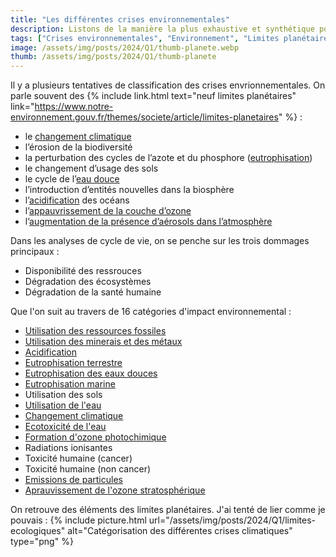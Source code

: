 ```yaml
---
title: "Les différentes crises environnementales"
description: Listons de la manière la plus exhaustive et synthétique possible les différentes  crises environnementales
tags: ["Crises environnementales", "Environnement", "Limites planétaires", "Planète"]
image: /assets/img/posts/2024/Q1/thumb-planete.webp
thumb: /assets/img/posts/2024/Q1/thumb-planete
---
```


Il y a plusieurs tentatives de classification des crises envrionnementales. On parle souvent des {% include link.html text="neuf limites planétaires" link="https://www.notre-environnement.gouv.fr/themes/societe/article/limites-planetaires" %} :

- le [changement climatique ](/blog/2024/05/21/changement-climatique)
- l’érosion de la biodiversité
- la perturbation des cycles de l’azote et du phosphore ([eutrophisation](/blog/2024/01/17/eutrophisation))
- le changement d’usage des sols
- le cycle de l’[eau douce](/blog/2024/01/22/utilisation-eau)
- l’introduction d’entités nouvelles dans la biosphère
- l’[acidification](/blog/2024/03/05/acidification) des océans
- l’[appauvrissement de la couche d’ozone](/blog/2024/06/25/depletion-ozone-stratospherique)
- l’[augmentation de la présence d’aérosols dans l’atmosphère](/blog/2024/07/10/particules)

Dans les analyses de cycle de vie, on se penche sur les trois dommages principaux : 
- Disponibilité des ressrouces
- Dégradation des écosystèmes
- Dégradation de la santé humaine

Que l'on suit au travers de 16 catégories d'impact environnemental :
- [Utilisation des ressources fossiles](/blog/2024/04/30/epuisement-ressources-fossiles)
- [Utilisation des minerais et des métaux](/blog/2024/05/27/utilisation-des-metaux)
- [Acidification](/blog/2024/03/05/acidification)
- [Eutrophisation terrestre](/blog/2024/01/17/eutrophisation)
- [Eutrophisation des eaux douces](/blog/2024/01/17/eutrophisation)
- [Eutrophisation marine](/blog/2024/01/17/eutrophisation)
- Utilisation des sols
- [Utilisation de l'eau](/blog/2024/01/22/utilisation-eau)
- [Changement climatique](/blog/2024/05/21/changement-climatique)
- [Ecotoxicité de l'eau ](/blog/2024/01/30/ecotoxicite-eau)
- [Formation d'ozone photochimique](/blog/2024/07/22/formation-ozone-photochimique)
- Radiations ionisantes
- Toxicité humaine (cancer)
- Toxicité humaine (non cancer)
- [Emissions de particules](/blog/2024/07/10/particules)
- [Aprauvissement de l'ozone stratosphérique](/blog/2024/06/25/depletion-ozone-stratospherique)

On retrouve des éléments des limites planétaires. J'ai tenté de lier comme je pouvais :
{% include picture.html 
    url="/assets/img/posts/2024/Q1/limites-ecologiques"
    alt="Catégorisation des différentes crises climatiques"
    type="png"
%}